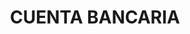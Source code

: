 ---
title: 'CUENTA BANCARIA'
description: 'REPORTE DE PRACTICA DE FIGURAS'
pubDate: 'Jul 08 2022'
heroImage: 'https://files.consumerfinance.gov/f/images/protected-money_1140x642_ai_fw_io.original.png'
---